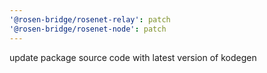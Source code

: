 ```yaml
---
'@rosen-bridge/rosenet-relay': patch
'@rosen-bridge/rosenet-node': patch
---
```


update package source code with latest version of kodegen

